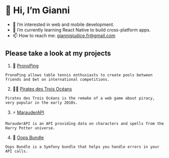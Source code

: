 # 👋 Hi, I’m Gianni

- 👀 I’m interested in web and mobile development.
- 🌱 I’m currently learning React Native to build cross-platform apps.
- 📫 How to reach me: giannigiudice.fr@gmail.com

## Please take a look at my projects

<!--1. :trophy: [Tournois FFTT](https://github.com/vt-gianni/PingContest)-->

1. 🏓 [PronoPing](https://pronoping.com)

```
PronoPing allows table tennis enthusiasts to create pools between friends and bet on international competitions. 
```

2. 🏴‍☠️ [Pirates des Trois Océans](https://pirates-ilshenar.fr/)

```
Pirates des Trois Océans is the remake of a web game about piracy, very popular in the early 2010s.
```

3. ⚡ [MarauderAPI](https://github.com/vt-gianni/MarauderAPI)

```
MarauderAPI is an API providing data on characters and spells from the Harry Potter universe.
```

4. 🐼 [Oops Bundle](https://github.com/vt-gianni/oops-bundle)

```
Oops Bundle is a Symfony bundle that helps you handle errors in your API calls.
```

<!---
vt-gianni/vt-gianni is a ✨ special ✨ repository because its `README.md` (this file) appears on your GitHub profile.
You can click the Preview link to take a look at your changes.
--->
